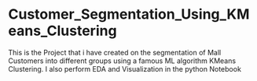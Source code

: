 # Customer_Segmentation_Using_KMeans_Clustering
This is the Project that i have created on the segmentation of Mall Customers into different groups using a famous ML algorithm KMeans Clustering. I also perform EDA and Visualization in the python Notebook

